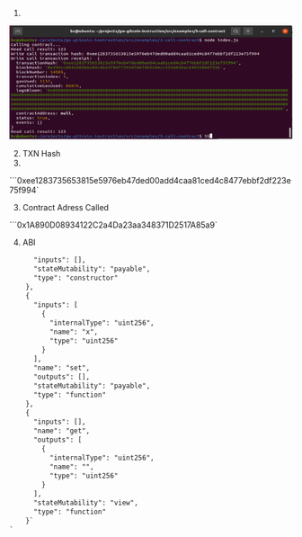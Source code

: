 1.

![Console](https://github.com/cesheep/gitcoin-nervo/blob/main/Step%203/ConsoleContractCall.png)

2. TXN Hash
3. 
```0xee1283735653815e5976eb47ded00add4caa81ced4c8477ebbf2df223e75f994`


3. Contract Adress Called

```0x1A890D08934122C2a4Da23aa348371D2517A85a9`

4. ABI

```{
      "inputs": [],
      "stateMutability": "payable",
      "type": "constructor"
    },
    {
      "inputs": [
        {
          "internalType": "uint256",
          "name": "x",
          "type": "uint256"
        }
      ],
      "name": "set",
      "outputs": [],
      "stateMutability": "payable",
      "type": "function"
    },
    {
      "inputs": [],
      "name": "get",
      "outputs": [
        {
          "internalType": "uint256",
          "name": "",
          "type": "uint256"
        }
      ],
      "stateMutability": "view",
      "type": "function"
    }`
`
